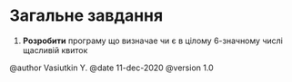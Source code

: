 # Загальне завдання

1. **Розробити** програму що визначае чи є в цілому 6-значному числі щасливій квиток

@author Vasiutkin Y.
@date 11-dec-2020
@version 1.0

